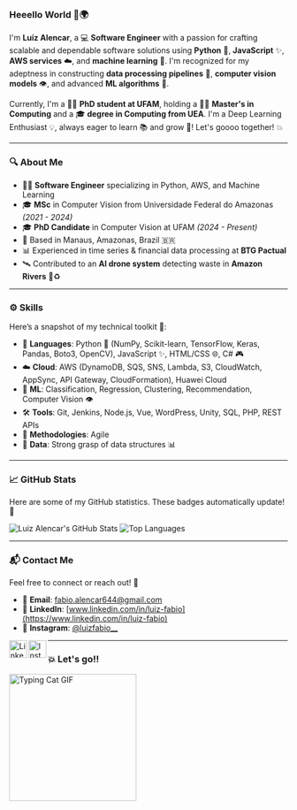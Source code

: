 ### Heeello World 👋🌍

I'm **Luiz Alencar**, a 💻 **Software Engineer** with a passion for crafting scalable and dependable software solutions using **Python** 🐍, **JavaScript** ✨, **AWS services** ☁️, and **machine learning** 🤖.
I'm recognized for my adeptness in constructing **data processing pipelines** 🔄, **computer vision models** 👁️, and advanced **ML algorithms** 🧠.

Currently, I'm a 🧑‍🎓 **PhD student at UFAM**, holding a 🧑‍🔬 **Master's in Computing** and a 🎓 **degree in Computing from UEA**.
I'm a Deep Learning Enthusiast 💡, always eager to learn 📚 and grow 🚀! Let's goooo together! 💥

---

### 🔍 About Me

* 🧑‍💻 **Software Engineer** specializing in Python, AWS, and Machine Learning
* 🎓 **MSc** in Computer Vision from Universidade Federal do Amazonas *(2021 - 2024)*
* 🎓 **PhD Candidate** in Computer Vision at UFAM *(2024 - Present)*
* 📍 Based in Manaus, Amazonas, Brazil 🇧🇷
* 📊 Experienced in time series & financial data processing at **BTG Pactual**
* 🛰️ Contributed to an **AI drone system** detecting waste in **Amazon Rivers** 🌿♻️

---

### ⚙️ Skills

Here’s a snapshot of my technical toolkit 🧰:

* 💬 **Languages**: Python 🐍 (NumPy, Scikit-learn, TensorFlow, Keras, Pandas, Boto3, OpenCV), JavaScript ✨, HTML/CSS 🌐, C# 🎮
* ☁️ **Cloud**: AWS (DynamoDB, SQS, SNS, Lambda, S3, CloudWatch, AppSync, API Gateway, CloudFormation), Huawei Cloud
* 🤖 **ML**: Classification, Regression, Clustering, Recommendation, Computer Vision 👁️
* 🛠️ **Tools**: Git, Jenkins, Node.js, Vue, WordPress, Unity, SQL, PHP, REST APIs
* 🔄 **Methodologies**: Agile
* 🧠 **Data**: Strong grasp of data structures 📊

---

### 📈 GitHub Stats

Here are some of my GitHub statistics. These badges automatically update! 🎯

![Luiz Alencar's GitHub Stats](https://github-readme-stats.vercel.app/api?username=LuizAlencar17\&show_icons=true\&theme=radical)
![Top Languages](https://github-readme-stats.vercel.app/api/top-langs/?username=LuizAlencar17\&layout=compact\&theme=radical)

---

### 📬 Contact Me

Feel free to connect or reach out! 💌

* 📧 **Email**: [fabio.alencar644@gmail.com](mailto:fabio.alencar644@gmail.com)
* 💼 **LinkedIn**: [www.linkedin.com/in/luiz-fabio](https://www.linkedin.com/in/luiz-fabio)
* 📸 **Instagram**: [@luizfabio\_\_](https://www.instagram.com/luizfabio__)

<p align="left">
  <a href="https://www.linkedin.com/in/luiz-alencar-641b62198/" target="_blank">
    <img align="left" height="32" width="32" src="https://cdn.jsdelivr.net/npm/simple-icons@v3/icons/linkedin.svg" alt="LinkedIn Icon"/>
  </a>
  <a href="https://www.instagram.com/luizfabio__" target="_blank">
    <img align="left" height="32" width="32" src="https://cdn.jsdelivr.net/npm/simple-icons@v3/icons/instagram.svg" alt="Instagram Icon"/>
  </a>
</p>

---

### 💥 Let's go!!

<img src="https://media.tenor.com/YQ-r_mFzlm0AAAAM/typing-cat-typing.gif" width="230" height="230" alt="Typing Cat GIF"/>
